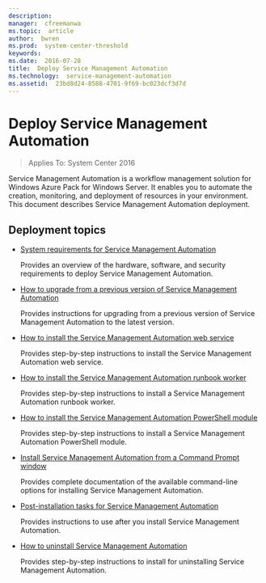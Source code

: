 ```yaml
---
description:  
manager:  cfreemanwa
ms.topic:  article
author:  bwren
ms.prod:  system-center-threshold
keywords:  
ms.date:  2016-07-28
title:  Deploy Service Management Automation
ms.technology:  service-management-automation
ms.assetid:  23bd8d24-8588-4701-9f69-bc023dcf3d7d
---
```


# Deploy Service Management Automation

>Applies To: System Center 2016

Service Management Automation is a workflow management solution for Windows Azure Pack for Windows Server. It enables you to automate the creation, monitoring, and deployment of resources in your environment. This document describes Service Management Automation deployment.

## Deployment topics

-   [System requirements for Service Management Automation](System-requirements-for-Service-Management-Automation.md)

    Provides an overview of the hardware, software, and security requirements to deploy Service Management Automation.

- [How to upgrade from a previous version of Service Management Automation](How-to-upgrade-from-a-previous-version-of-Service-Management-Automation.md)

    Provides instructions for upgrading from a previous version of Service Management Automation to the latest version.

-   [How to install the Service Management Automation web service](How-to-install-the-Service-Management-Automation-web-service.md)

    Provides step-by-step instructions to install the Service Management Automation web service.

-   [How to install the Service Management Automation runbook worker](How-to-install-the-Service-Management-Automation-runbook-worker.md)

    Provides step-by-step instructions to install a Service Management Automation runbook worker.

-   [How to install the Service Management Automation PowerShell module](How-to-install-the-Service-Management-Automation-PowerShell-module.md)

    Provides step-by-step instructions to install a Service Management Automation PowerShell module.

-   [Install Service Management Automation from a Command Prompt window](Install-Service-Management-Automation-from-a-Command-Prompt-window.md)

    Provides complete documentation of the available command-line options for installing Service Management Automation.

-   [Post-installation tasks for Service Management Automation](Post-installation-tasks-for-Service-Management-Automation.md)

    Provides instructions to use after you install Service Management Automation.

-   [How to uninstall Service Management Automation](How-to-uninstall-Service-Management-Automation.md)

    Provides step-by-step instructions to install for uninstalling Service Management Automation.
